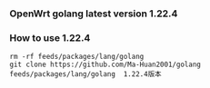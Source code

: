### OpenWrt golang latest version 1.22.4

### How to use 1.22.4

```shell
rm -rf feeds/packages/lang/golang
git clone https://github.com/Ma-Huan2001/golang feeds/packages/lang/golang  1.22.4版本
```
